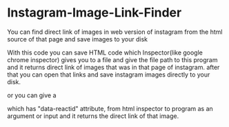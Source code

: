 # Instagram-Image-Link-Finder
You can find direct link of images in web version of instagram from the html source of that page and save images to your disk

With this code you can save HTML code which Inspector(like google chrome inspector) gives you to a file and give the file path to this program and it returns direct link of images that was in that page of instagram.
after that you can open that links and save instagram images directly to your disk.

or you can give a <div class="-cx-PRIVATE-Photo__clickShield"> which has  "data-reactid" attribute, from html inspector to program as an argument or input and it returns the direct link of that image.
